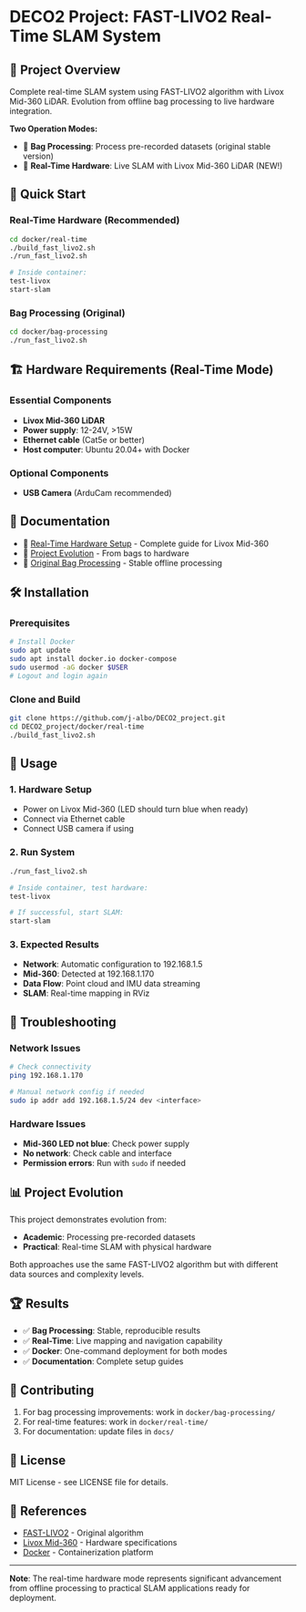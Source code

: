 # DECO2 Project: FAST-LIVO2 Real-Time SLAM System

## 🎯 Project Overview

Complete real-time SLAM system using FAST-LIVO2 algorithm with Livox Mid-360 LiDAR. Evolution from offline bag processing to live hardware integration.

**Two Operation Modes:**
- 📁 **Bag Processing**: Process pre-recorded datasets (original stable version)
- 🚀 **Real-Time Hardware**: Live SLAM with Livox Mid-360 LiDAR (NEW!)

## 🚀 Quick Start

### Real-Time Hardware (Recommended)
```bash
cd docker/real-time
./build_fast_livo2.sh
./run_fast_livo2.sh

# Inside container:
test-livox
start-slam
```

### Bag Processing (Original)
```bash
cd docker/bag-processing
./run_fast_livo2.sh
```

## 🏗️ Hardware Requirements (Real-Time Mode)

### Essential Components
- **Livox Mid-360 LiDAR**
- **Power supply**: 12-24V, >15W
- **Ethernet cable** (Cat5e or better)
- **Host computer**: Ubuntu 20.04+ with Docker

### Optional Components
- **USB Camera** (ArduCam recommended)

## 📖 Documentation

- 🚀 [Real-Time Hardware Setup](docs/hardware-setup.md) - Complete guide for Livox Mid-360
- 🔄 [Project Evolution](docs/project-evolution.md) - From bags to hardware
- 📁 [Original Bag Processing](docker/bag-processing/) - Stable offline processing

## 🛠️ Installation

### Prerequisites
```bash
# Install Docker
sudo apt update
sudo apt install docker.io docker-compose
sudo usermod -aG docker $USER
# Logout and login again
```

### Clone and Build
```bash
git clone https://github.com/j-albo/DECO2_project.git
cd DECO2_project/docker/real-time
./build_fast_livo2.sh
```

## 🎯 Usage

### 1. Hardware Setup
- Power on Livox Mid-360 (LED should turn blue when ready)
- Connect via Ethernet cable
- Connect USB camera if using

### 2. Run System
```bash
./run_fast_livo2.sh

# Inside container, test hardware:
test-livox

# If successful, start SLAM:
start-slam
```

### 3. Expected Results
- **Network**: Automatic configuration to 192.168.1.5
- **Mid-360**: Detected at 192.168.1.170
- **Data Flow**: Point cloud and IMU data streaming
- **SLAM**: Real-time mapping in RViz

## 🔧 Troubleshooting

### Network Issues
```bash
# Check connectivity
ping 192.168.1.170

# Manual network config if needed
sudo ip addr add 192.168.1.5/24 dev <interface>
```

### Hardware Issues
- **Mid-360 LED not blue**: Check power supply
- **No network**: Check cable and interface
- **Permission errors**: Run with `sudo` if needed

## 📊 Project Evolution

This project demonstrates evolution from:
- **Academic**: Processing pre-recorded datasets
- **Practical**: Real-time SLAM with physical hardware

Both approaches use the same FAST-LIVO2 algorithm but with different data sources and complexity levels.

## 🏆 Results

- ✅ **Bag Processing**: Stable, reproducible results
- ✅ **Real-Time**: Live mapping and navigation capability
- ✅ **Docker**: One-command deployment for both modes
- ✅ **Documentation**: Complete setup guides

## 🤝 Contributing

1. For bag processing improvements: work in `docker/bag-processing/`
2. For real-time features: work in `docker/real-time/`
3. For documentation: update files in `docs/`

## 📝 License

MIT License - see LICENSE file for details.

## 🔗 References

- [FAST-LIVO2](https://github.com/hku-mars/FAST-LIVO2) - Original algorithm
- [Livox Mid-360](https://www.livoxtech.com/mid-360) - Hardware specifications
- [Docker](https://www.docker.com/) - Containerization platform

---

**Note**: The real-time hardware mode represents significant advancement from offline processing to practical SLAM applications ready for deployment.
